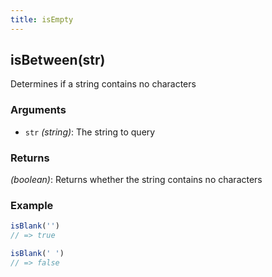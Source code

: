 ```yaml
---
title: isEmpty
---
```


## isBetween(str)

Determines if a string contains no characters


### Arguments
* `str` *(string)*: The string to query

### Returns
*(boolean)*: Returns whether the string contains no characters


### Example
```js
isBlank('')
// => true

isBlank(' ')
// => false
```
